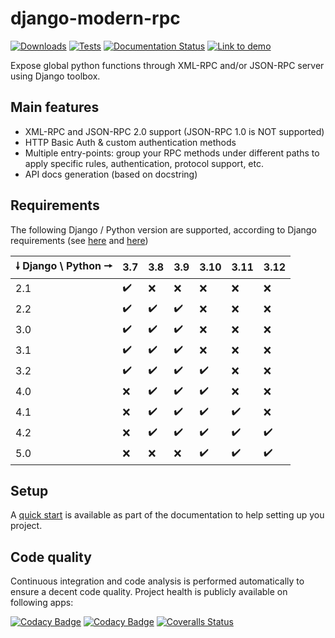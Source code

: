 # django-modern-rpc

[![Downloads](https://static.pepy.tech/personalized-badge/django-modern-rpc?period=total&units=international_system&left_color=grey&right_color=orange&left_text=Downloads)](https://pepy.tech/project/django-modern-rpc)
[![Tests](https://github.com/alorence/django-modern-rpc/actions/workflows/default.yml/badge.svg)](https://github.com/alorence/django-modern-rpc/actions/workflows/default.yml)
[![Documentation Status](https://readthedocs.org/projects/django-modern-rpc/badge/?version=latest)](https://django-modern-rpc.readthedocs.io/en/latest/?badge=main)
[![Link to demo](https://img.shields.io/badge/demo-online-informational.svg)](https://modernrpc.onrender.com)

Expose global python functions through XML-RPC and/or JSON-RPC server using Django toolbox.

## Main features

- XML-RPC and JSON-RPC 2.0 support (JSON-RPC 1.0 is NOT supported)
- HTTP Basic Auth & custom authentication methods
- Multiple entry-points: group your RPC methods under different paths to apply
specific rules, authentication, protocol support, etc.
- API docs generation (based on docstring)

## Requirements

The following Django / Python version are supported, according to Django requirements (see
[here](https://docs.djangoproject.com/fr/2.2/faq/install/#faq-python-version-support) and
[here](https://docs.djangoproject.com/fr/4.2/faq/install/#faq-python-version-support))

| 🠗 Django \ Python 🠖 | 3.7 | 3.8 | 3.9 | 3.10 | 3.11| 3.12 |
|---------------------|-----|-----|-----|-------|-----|------|
| 2.1                 |  ✔️️  | ❌  | ❌  |  ❌  |  ❌  |  ❌ |
| 2.2                 |  ✔️️  | ✔️️  | ✔️️  |  ❌  |  ❌  |  ❌ |
| 3.0                 |  ✔️️  | ✔️️  | ✔️️  |  ❌  |  ❌  |  ❌ |
| 3.1                 |  ✔️️  | ✔️️  | ✔️️  |  ❌  |  ❌  |  ❌ |
| 3.2                 |  ✔️️  | ✔️️  | ✔️️  |  ✔️️  |  ❌  |  ❌ |
| 4.0                 |  ❌  | ✔️️  | ✔️️  |  ✔️️  |  ❌  |  ❌ |
| 4.1                 |  ❌  | ✔️️  | ✔️️  |  ✔️️  |  ✔️️  |  ❌ |
| 4.2                 |  ❌  | ✔️️  | ✔️️  |  ✔️️  |  ✔️️  |  ✔️️ |
| 5.0                 |  ❌  | ❌ | ❌ |  ✔️️  |  ✔️️  |  ✔️️ |

## Setup

A [quick start](https://django-modern-rpc.readthedocs.io/en/latest/basics/quickstart.html) is available as part
of the documentation to help setting up you project.

## Code quality

Continuous integration and code analysis is performed automatically to ensure a decent code quality. Project health
is publicly available on following apps:

[![Codacy Badge](https://app.codacy.com/project/badge/Grade/37607e2ecaf549b890fc6defca88c7f8)](https://www.codacy.com/gh/alorence/django-modern-rpc/dashboard?utm_source=github.com&amp;utm_medium=referral&amp;utm_content=alorence/django-modern-rpc&amp;utm_campaign=Badge_Grade)
[![Codacy Badge](https://app.codacy.com/project/badge/Coverage/37607e2ecaf549b890fc6defca88c7f8)](https://www.codacy.com/gh/alorence/django-modern-rpc/dashboard?utm_source=github.com&utm_medium=referral&utm_content=alorence/django-modern-rpc&utm_campaign=Badge_Coverage)
[![Coveralls Status](https://coveralls.io/repos/github/alorence/django-modern-rpc/badge.svg)](https://coveralls.io/github/alorence/django-modern-rpc)

